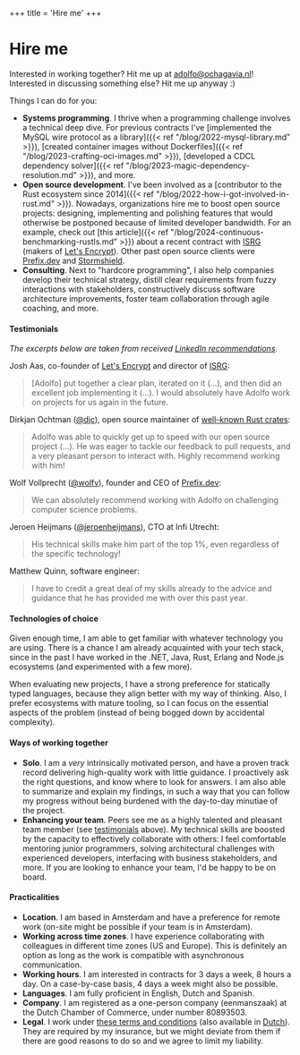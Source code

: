 +++
title = 'Hire me'
+++

# Hire me

Interested in working together? Hit me up at <a href="&#109;&#97;&#105;&#108;&#116;&#111;&#58;&#97;&#100;&#111;&#108;&#102;&#111;&#64;&#111;&#99;&#104;&#97;&#103;&#97;&#118;&#105;&#97;&#46;&#110;&#108;">&#97;&#100;&#111;&#108;&#102;&#111;&#64;&#111;&#99;&#104;&#97;&#103;&#97;&#118;&#105;&#97;&#46;&#110;&#108;</a>! Interested in discussing something else? Hit me up anyway :)

Things I can do for you:

* __Systems programming__. I thrive when a programming challenge involves a technical deep dive. For previous contracts I've [implemented the MySQL wire protocol as a library]({{< ref "/blog/2022-mysql-library.md" >}}), [created container images without Dockerfiles]({{< ref "/blog/2023-crafting-oci-images.md" >}}), [developed a CDCL dependency solver]({{< ref "/blog/2023-magic-dependency-resolution.md" >}}), and more.
* __Open source development__. I've been involved as a [contributor to the Rust ecosystem since 2014]({{< ref "/blog/2022-how-i-got-involved-in-rust.md" >}}). Nowadays, organizations hire me to boost open source projects: designing, implementing and polishing features that would otherwise be postponed because of limited developer bandwidth. For an example, check out [this article]({{< ref "/blog/2024-continuous-benchmarking-rustls.md" >}}) about a recent contract with [ISRG](https://www.abetterinternet.org/) (makers of [Let's Encrypt](https://letsencrypt.org/)). Other past open source clients were [Prefix.dev](https://prefix.dev/) and [Stormshield](https://www.stormshield.com/).
* __Consulting__. Next to "hardcore programming", I also help companies develop their technical strategy, distill clear requirements from fuzzy interactions with stakeholders, constructively discuss software architecture improvements, foster team collaboration through agile coaching, and more.

#### Testimonials

_The excerpts below are taken from received [LinkedIn recommendations](https://www.linkedin.com/in/adolfoochagavia/)._

Josh Aas, co-founder of [Let's Encrypt](https://letsencrypt.org/) and director of [ISRG](https://www.abetterinternet.org/):

> [Adolfo] put together a clear plan, iterated on it (...), and then did an excellent job implementing it (...). I would absolutely have Adolfo work on projects for us again in the future.

Dirkjan Ochtman ([@djc](https://github.com/djc/)), open source maintainer of [well-known Rust crates](https://github.com/sponsors/djc):

> Adolfo was able to quickly get up to speed with our open source project (...). He was eager to tackle our feedback to pull requests, and a very pleasant person to interact with. Highly recommend working with him!

Wolf Vollprecht ([@wolfv](https://github.com/wolfv/)), founder and CEO of [Prefix.dev](https://prefix.dev/):

> We can absolutely recommend working with Adolfo on challenging computer science problems.

Jeroen Heijmans ([@jeroenheijmans](https://github.com/jeroenheijmans/)), CTO at Infi Utrecht:

> His technical skills make him part of the top 1%, even regardless of the specific technology!

Matthew Quinn, software engineer:

> I have to credit a great deal of my skills already to the advice and guidance that he has provided me with over this past year.

</details>

#### Technologies of choice

Given enough time, I am able to get familiar with whatever technology you are using. There is a chance I am already acquainted with your tech stack, since in the past I have worked in the .NET, Java, Rust, Erlang and Node.js ecosystems (and experimented with a few more).

When evaluating new projects, I have a strong preference for statically typed languages, because they align better with my way of thinking. Also, I prefer ecosystems with mature tooling, so I can focus on the essential aspects of the problem (instead of being bogged down by accidental complexity).

#### Ways of working together

* __Solo__. I am a _very_ intrinsically motivated person, and have a proven track record delivering high-quality work with little guidance. I proactively ask the right questions, and know where to look for answers. I am also able to summarize and explain my findings, in such a way that you can follow my progress without being burdened with the day-to-day minutiae of the project.
* __Enhancing your team__. Peers see me as a highly talented and pleasant team member (see [testimonials](#testimonials) above). My technical skills are boosted by the capacity to effectively collaborate with others: I feel comfortable mentoring junior programmers, solving architectural challenges with experienced developers, interfacing with business stakeholders, and more. If you are looking to enhance your team, I'd be happy to be on board.

#### Practicalities

* __Location__. I am based in Amsterdam and have a preference for remote work (on-site might be possible if your team is in Amsterdam).
* __Working across time zones__. I have experience collaborating with colleagues in different time zones (US and Europe). This is definitely an option as long as the work is compatible with asynchronous communication.
* __Working hours__. I am interested in contracts for 3 days a week, 8 hours a day. On a case-by-case basis, 4 days a week might also be possible.
* __Languages__. I am fully proficient in English, Dutch and Spanish.
* __Company__. I am registered as a one-person company (eenmanszaak) at the Dutch Chamber of Commerce, under number 80893503.
* __Legal__. I work under <a href="/files/NLdigital Terms - EN.pdf">these terms and conditions</a> (also available in <a href="/files/NLdigital Voorwaarden - NL.pdf">Dutch</a>). They are required by my insurance, but we might deviate from them if there are good reasons to do so and we agree to limit my liability.
